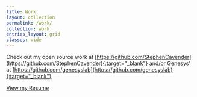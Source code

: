 ```yaml
---
title: Work
layout: collection
permalink: /work/
collection: work
entries_layout: grid
classes: wide
---
```


Check out my open source work at [https://github.com/StephenCavender](https://github.com/StephenCavender){:target="_blank"} and/or Genesys' at [https://github.com/genesyslab](https://github.com/genesyslab){:target="_blank"}

[View my Resume](https://user.fm/files/v2-3b0e458006d5dd9d72aaa0ffdc3ade65/9-4-2020.pdf)